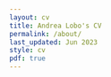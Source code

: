 ```yaml
---
layout: cv
title: Andrea Lobo's CV
permalink: /about/
last_updated: Jun 2023
style: cv
pdf: true
---
```

